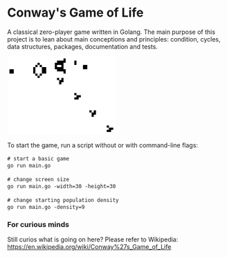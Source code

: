 # Conway's Game of Life

A classical zero-player game written in Golang. The main purpose of this project is to lean about main conceptions and
principles: condition, cycles, data structures, packages, documentation and tests.

![](./docs/life.gif)

To start the game, run a script without or with command-line flags:

```shell
# start a basic game
go run main.go

# change screen size
go run main.go -width=30 -height=30

# change starting population density
go run main.go -density=9
```

### For curious minds

Still curios what is going on here? Please refer to Wikipedia:   
https://en.wikipedia.org/wiki/Conway%27s_Game_of_Life
